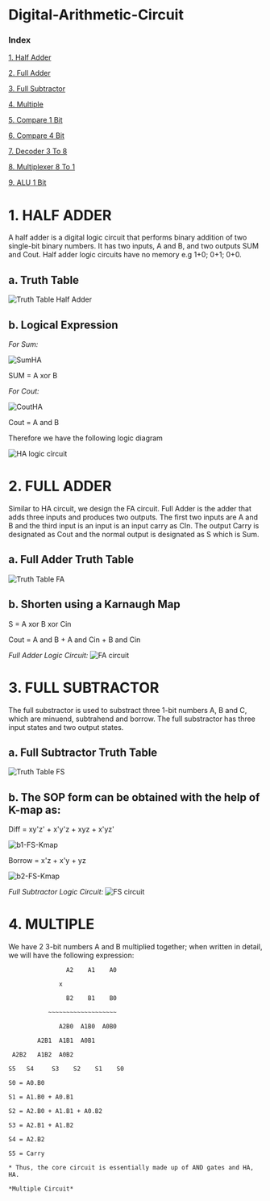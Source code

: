 # Digital-Arithmetic-Circuit
### Index
[1. Half Adder](#HalfAdder)

[2. Full Adder](#FullAdder)

[3. Full Subtractor](#FullSubtractor)

[4. Multiple](#Multiple)

[5. Compare 1 Bit](#Compare1)

[6. Compare 4 Bit](#Compare4)

[7. Decoder 3 To 8](#Decoder)

[8. Multiplexer 8 To 1](#Multiplexer)

[9. ALU 1 Bit](#ALU)

<a name="HalfAdder"></a>
# **1. HALF ADDER**

A half adder is a digital logic circuit that performs binary addition of two single-bit binary numbers. It has two inputs, A and B, and two outputs SUM and Cout. Half adder logic circuits have no memory e.g 1+0; 0+1; 0+0.

## **a. Truth Table**

![Truth Table Half Adder](https://media.geeksforgeeks.org/wp-content/cdn-uploads/gq/2015/07/ha_truth-300x235.png)

## **b. Logical Expression**

*For Sum:*

![SumHA](https://media.geeksforgeeks.org/wp-content/uploads/20211017121522/xorkmap.jpg)

SUM = A xor B

*For Cout:*

![CoutHA](https://media.geeksforgeeks.org/wp-content/uploads/20211017125041/Inkedandkmap1-200x155.jpg)

Cout = A and B

Therefore we have the following logic diagram

![HA logic cỉrcuit](https://scontent.fsgn5-3.fna.fbcdn.net/v/t1.15752-9/458491565_1306045800802605_8083061287312802539_n.png?_nc_cat=104&ccb=1-7&_nc_sid=9f807c&_nc_ohc=JRbxdziXYCoQ7kNvgFkw--G&_nc_ht=scontent.fsgn5-3.fna&oh=03_Q7cD1QEaBdBqNBJYABLrSIzT_UYOL_HxkQmLnDagvodO2vSNjQ&oe=6701D854)

<a name="FullAdder"></a>
# **2. FULL ADDER**

Similar to HA circuit, we design the FA circuit. Full Adder is the adder that adds three inputs and produces two outputs. The first two inputs are A and B and the third input is an input is an input carry as CIn. The output Carry is designated as Cout and the normal output is designated as S which is Sum.

## **a. Full Adder Truth Table**

![Truth Table FA](https://media.geeksforgeeks.org/wp-content/uploads/2-41.jpg)

## **b. Shorten using a Karnaugh Map**

S = A xor B xor Cin

Cout = A and B + A and Cin + B and Cin

*Full Adder Logic Circuit:*
![FA circuit](https://scontent.fsgn5-3.fna.fbcdn.net/v/t1.15752-9/457144476_2285165731823601_1387343090934048772_n.png?_nc_cat=104&ccb=1-7&_nc_sid=9f807c&_nc_ohc=dR2cok22UPIQ7kNvgGKe3bb&_nc_ht=scontent.fsgn5-3.fna&oh=03_Q7cD1QEnBzCQaQMtrCCKY1pZ8vz49XNDAwa_e1_Bue6v2pAqaw&oe=6701DA0D)

<a name="FullSubtractor"></a>
# **3. FULL SUBTRACTOR**

The full substractor is used to substract three 1-bit numbers A, B and C, which are minuend, subtrahend and borrow. The full substractor has three input states and two output states.

## **a. Full Subtractor Truth Table**

![Truth Table FS](https://javatpoint-images.s3.eu-north-1.amazonaws.com/tutorial/digital-electronics/images/full-subtractor2.png)

## **b. The SOP form can be obtained with the help of K-map as:**

Diff = xy'z' + x'y'z + xyz + x'yz'

![b1-FS-Kmap](https://javatpoint-images.s3.eu-north-1.amazonaws.com/tutorial/digital-electronics/images/full-subtractor3.png)

Borrow = x'z + x'y + yz

![b2-FS-Kmap](https://javatpoint-images.s3.eu-north-1.amazonaws.com/tutorial/digital-electronics/images/full-subtractor4.png)

*Full Subtractor Logic Circuit:*
![FS circuit](https://scontent-hkg1-2.xx.fbcdn.net/v/t1.15752-9/457804709_1463741020972293_4370423759960450823_n.png?_nc_cat=104&ccb=1-7&_nc_sid=9f807c&_nc_ohc=AWt0KGJ-GQIQ7kNvgGSoOU5&_nc_ht=scontent-hkg1-2.xx&oh=03_Q7cD1QF9nrF1-YmDzkgvSzFDt7aVhrvG1-sDZzlmYu-LDf0maw&oe=67039691)

<a name="Multiple"></a>
# **4. MULTIPLE**

We have 2 3-bit numbers A and B multiplied together; when written in detail, we will have the following expression:
                    
                    A2    A1    A0
                 
                  x
                   
                    B2    B1    B0
                 
               ~~~~~~~~~~~~~~~~~~~
                 
                  A2B0  A1B0  A0B0
            
            A2B1  A1B1  A0B1
    
     A2B2   A1B2  A0B2
~~~~~~~~~~~~~~~~~~~~~~~~~~~~~~~~~~
S5   S4     S3    S2    S1    S0

S0 = A0.B0

S1 = A1.B0 + A0.B1

S2 = A2.B0 + A1.B1 + A0.B2

S3 = A2.B1 + A1.B2

S4 = A2.B2

S5 = Carry

* Thus, the core circuit is essentially made up of AND gates and HA, HA.

*Multiple Circuit*
